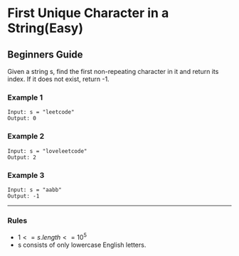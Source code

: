 # First Unique Character in a String(Easy)

## Beginners Guide

Given a string s, find the first non-repeating character in it and return its index. If it does not exist, return -1.

### Example 1

```go=
Input: s = "leetcode"
Output: 0
```

### Example 2

```go=
Input: s = "loveleetcode"
Output: 2
```

### Example 3

```go=
Input: s = "aabb"
Output: -1
```

---

### Rules

* $1 <= s.length <= 10^5$
* s consists of only lowercase English letters.

